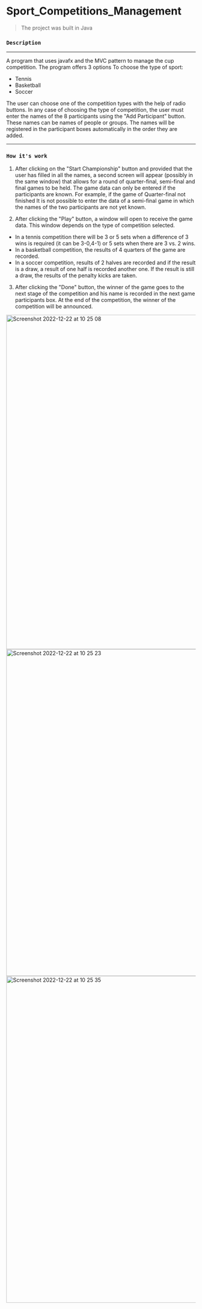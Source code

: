 # Sport_Competitions_Management



> The project was built in Java


### `Description `
---
A program that uses javafx and the MVC pattern to manage the cup competition. The program offers 3 options
To choose the type of sport:
- Tennis 
- Basketball 
- Soccer

The user can choose one of the competition types with the help of radio buttons. In any case of choosing the type of competition, the user must enter the names of the 8 participants using the "Add Participant" button. These names can be names of people or groups. The names will be registered in the participant boxes automatically in the order they are added.

---
### `How it's work` 

1. After clicking on the "Start Championship" button and provided that the user has filled in all the names, a second screen will appear (possibly in the same window) that allows for a round of quarter-final, semi-final and final games to be held. The game data can only be entered if the participants are known. For example, if the game of Quarter-final not finished It is not possible to enter the data of a semi-final game in which the names of the two participants are not yet known.

2. After clicking the "Play" button, a window will open to receive the game data.
This window depends on the type of competition selected.
- In a tennis competition there will be 3 or 5 sets when a difference of 3 wins is required (it can be 3-0,4-1) or 5 sets when there are 3 vs. 2 wins.
- In a basketball competition, the results of 4 quarters of the game are recorded.
- In a soccer competition, results of 2 halves are recorded and if the result is a draw, a result of one half is recorded
another one. If the result is still a draw, the results of the penalty kicks are taken.

3. After clicking the "Done" button, the winner of the game goes to the next stage of the competition and his name is recorded in the next game participants box. At the end of the competition, the winner of the competition will be announced.



<img width="886" alt="Screenshot 2022-12-22 at 10 25 08" src="https://user-images.githubusercontent.com/72464761/209090676-d958dc84-a647-4225-bdc6-f9c5b4510068.png">


<img width="866" alt="Screenshot 2022-12-22 at 10 25 23" src="https://user-images.githubusercontent.com/72464761/209090690-b2cff596-8c31-4de7-86e4-649277c85977.png">


<img width="866" alt="Screenshot 2022-12-22 at 10 25 35" src="https://user-images.githubusercontent.com/72464761/209090758-9902cc6b-4bc2-43c1-bcd3-8a22ff0630d7.png">
